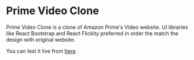 # Prime Video Clone
Prime Video Clone is a clone of Amazon Prime's Video website. UI libraries like React Bootstrap and React Flickity preferred in order the match the design with original website.

You can test it live from [here](https://voluble-mousse-69c74c.netlify.app/).
